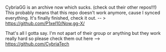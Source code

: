 CybriaGG is an archive now which sucks. (check out their other repos!!!)
This probably means that this repo doesn't work anymore, cause I synced everything.
It's finally finished, check it out. -- > https://github.com/P1xel10/Now.gg-X/

That's all I gotta say. I'm not apart of their group or anything but they work really hard so please check them out here --> https://github.com/CybriaTech

